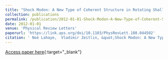 ```yaml
---
title: "Shock Modon: A New Type of Coherent Structure in Rotating Shallow Water"
collection: publications
permalink: /publication/2012-01-01-Shock-Modon-A-New-Type-of-Coherent-Structure-in-Rotating-Shallow-Water
date: 2012-01-01
venue: 'Physical Review Letters'
paperurl: 'https://link.aps.org/doi/10.1103/PhysRevLett.108.044502'
citation: ' Noé Lahaye,  Vladimir Zeitlin, &quot;Shock Modon: A New Type of Coherent Structure in Rotating Shallow Water.&quot; Physical Review Letters, 2012.'
---
```

[Access paper here](https://link.aps.org/doi/10.1103/PhysRevLett.108.044502){:target="_blank"}
